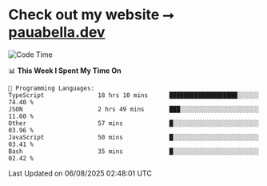 # Check out my website ⭢ [pauabella.dev](https://pauabella.dev)

<!--START_SECTION:waka-->
![Code Time](http://img.shields.io/badge/Code%20Time-4%2C675%20hrs%2047%20mins-blue)

📊 **This Week I Spent My Time On** 

```text
💬 Programming Languages: 
TypeScript               18 hrs 10 mins      ███████████████████░░░░░░   74.40 % 
JSON                     2 hrs 49 mins       ███░░░░░░░░░░░░░░░░░░░░░░   11.60 % 
Other                    57 mins             █░░░░░░░░░░░░░░░░░░░░░░░░   03.96 % 
JavaScript               50 mins             █░░░░░░░░░░░░░░░░░░░░░░░░   03.41 % 
Bash                     35 mins             █░░░░░░░░░░░░░░░░░░░░░░░░   02.42 % 
```


 Last Updated on 06/08/2025 02:48:01 UTC
<!--END_SECTION:waka-->
